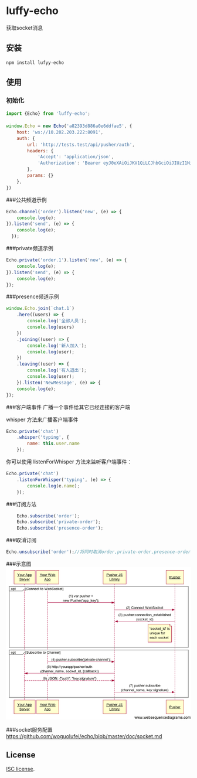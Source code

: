 # luffy-echo
获取socket消息

## 安装

``` bash
npm install lufyy-echo
```
  
## 使用

### 初始化
``` js
import {Echo} from 'luffy-echo';

window.Echo = new Echo('a82393d886a0e6ddfae5', {
    host: 'ws://10.202.203.222:8091',
    auth: {
        url: 'http://tests.test/api/pusher/auth',
        headers: {
            'Accept': 'application/json',
            'Authorization': 'Bearer eyJ0eXAiOiJKV1QiLCJhbGciOiJIUzI1NiJ9.eyJpc3MiOiJodHRwOlwvXC90ZXN0cy50ZXN0XC9hcGlcL3B1c2hlclwvYXV0aCIsImlhdCI6MTUzOTE2ODAwMSwiZXhwIjoxNTM5MTcxNjAxLCJuYmYiOjE1MzkxNjgwMDEsImp0aSI6IktMOHdsMG9Gb2FNZzA3UHkiLCJzdWIiOjEsInBydiI6Ijg3ZTBhZjFlZjlmZDE1ODEyZmRlYzk3MTUzYTE0ZTBiMDQ3NTQ2YWEifQ.nuSaYl3mvmTx-5YRQEviMqpry6gt-tWZig1gho-jlC4',
        },
        params: {}
    },
})
```

###公共频道示例
``` js
Echo.channel('order').listen('new', (e) => {
    console.log(e);
}).listen('send', (e) => {
    console.log(e);
  });
```

###private频道示例
``` js
Echo.private('order.1').listen('new', (e) => {
    console.log(e);
}).listen('send', (e) => {
    console.log(e);
});
```

###presence频道示例
``` js
window.Echo.join(`chat.1`)
    .here((users) => {
        console.log('全部人员');
        console.log(users)
    })
    .joining((user) => {
        console.log('新人加入');
        console.log(user);
    })
    .leaving((user) => {
        console.log('有人退出');
        console.log(user);
    }).listen('NewMessage', (e) => {
    console.log(e);
});
```

###客户端事件
广播一个事件给其它已经连接的客户端

whisper 方法来广播客户端事件
```js
Echo.private('chat')
    .whisper('typing', {
        name: this.user.name
    });
```

你可以使用 listenForWhisper 方法来监听客户端事件：
```js
Echo.private('chat')
    .listenForWhisper('typing', (e) => {
        console.log(e.name);
    });
```

###订阅方法
```js
    Echo.subscribe('order');
    Echo.subscribe('private-order');
    Echo.subscribe('presence-order');
```

###取消订阅
```js
Echo.unsubscribe('order');//将同时取消order,private-order,presence-order
```

###示意图
![Image text](https://github.com/woguolufei/echo/blob/master/doc/pusher.png)

###socket服务配置
https://github.com/woguolufei/echo/blob/master/doc/socket.md

## License

[ISC license](https://opensource.org/licenses/ISC).